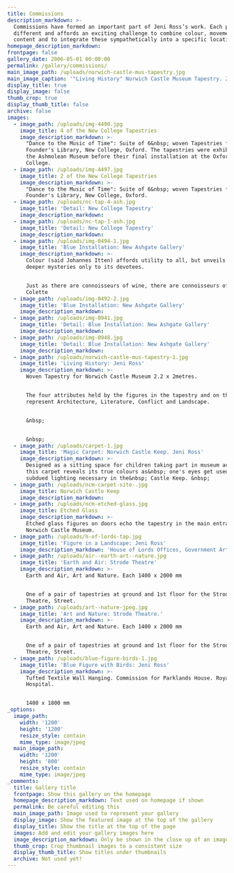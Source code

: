 ```yaml
---
title: Commissions
description_markdown: >-
  Commissions have formed an important part of Jeni Ross’s work. Each project is
  different and affords an exciting challenge to combine colour, movement and
  content and to integrate these sympathetically into a specific location.
homepage_description_markdown:
frontpage: false
gallery_date: 2006-05-01 00:00:00
permalink: /gallery/commissions/
main_image_path: /uploads/norwich-castle-mus-tapestry.jpg
main_image_caption: '"Living History" Norwich Castle Museum Tapestry. 2.2 x 2 m.'
display_title: true
display_image: false
thumb_crop: true
display_thumb_title: false
archive: false
images:
  - image_path: /uploads/img-4490.jpg
    image_title: 4 of the New College Tapestries
    image_description_markdown: >-
      "Dance to the Music of Time": Suite of 6&nbsp; woven Tapestries for The
      Founder's Library, New College, Oxford. The tapestries were exhibited at
      the Ashmolean Museum before their final installation at the Oxford
      College.
  - image_path: /uploads/img-4497.jpg
    image_title: 2 of the New College Tapestries
    image_description_markdown: >-
      "Dance to the Music of Time": Suite of 6&nbsp; woven Tapestries for The
      Founder's Library, New College, Oxford.
  - image_path: /uploads/nc-tap-4-ash.jpg
    image_title: 'Detail: New College Tapestry'
    image_description_markdown:
  - image_path: /uploads/nc-tap-1-ash.jpg
    image_title: 'Detail: New College Tapestry'
    image_description_markdown:
  - image_path: /uploads/img-0494-1.jpg
    image_title: 'Blue Installation: New Ashgate Gallery'
    image_description_markdown: >-
      Colour (said Johannes Itten) affords utility to all, but unveils its
      deeper mysteries only to its devotees.


      Just as there are connoisseurs of wine, there are connoisseurs of blue.
      Colette
  - image_path: /uploads/img-0492-2.jpg
    image_title: 'Blue Installation: New Ashgate Gallery'
    image_description_markdown:
  - image_path: /uploads/img-0941.jpg
    image_title: 'Detail: Blue Installation: New Ashgate Gallery'
    image_description_markdown:
  - image_path: /uploads/img-0948.jpg
    image_title: 'Detail: Blue Installation: New Ashgate Gallery'
    image_description_markdown:
  - image_path: /uploads/norwich-castle-mus-tapestry-1.jpg
    image_title: 'Living History: Jeni Ross'
    image_description_markdown: >-
      Woven Tapestry for Norwich Castle Museum 2.2 x 2metres.


      The four attributes held by the figures in the tapestry and on the doors
      represent Architecture, Literature, Conflict and Landscape.


      &nbsp;


      &nbsp;
  - image_path: /uploads/carpet-1.jpg
    image_title: 'Magic Carpet: Norwich Castle Keep. Jeni Ross'
    image_description_markdown: >-
      Designed as a sitting space for children taking part in museum activities
      this carpet reveals its true colours as&nbsp; one's eyes get used to the
      subdued lighting necessary in the&nbsp; Castle Keep. &nbsp;
  - image_path: /uploads/ncm-carpet-site-.jpg
    image_title: Norwich Castle Keep
    image_description_markdown:
  - image_path: /uploads/ncm-etched-glass.jpg
    image_title: Etched Glass
    image_description_markdown: >-
      Etched glass figures on doors echo the tapestry in the main entrance.
      Norwich Castle Museum.
  - image_path: /uploads/h-of-lords-tap.jpg
    image_title: 'Figure in a Landscape: Jeni Ross'
    image_description_markdown: 'House of Lords Offices, Government Art Collection.'
  - image_path: /uploads/air--earth-art--nature.jpg
    image_title: 'Earth and Air: Strode Theatre'
    image_description_markdown: >-
      Earth and Air, Art and Nature. Each 1400 x 2000 mm


      One of a pair of tapestries at ground and 1st floor for the Strode
      Theatre, Street.
  - image_path: /uploads/art--nature-jpeg.jpg
    image_title: 'Art and Nature: Strode Theatre.'
    image_description_markdown: >-
      Earth and Air, Art and Nature. Each 1400 x 2000 mm


      One of a pair of tapestries at ground and 1st floor for the Strode
      Theatre, Street.
  - image_path: /uploads/blue-figure-birds-1.jpg
    image_title: 'Blue Figure with Birds: Jeni Ross'
    image_description_markdown: >-
      Tufted Textile Wall Hanging. Commission for Parklands House. Royal Oldham
      Hospital.


      1400 x 1800 mm
_options:
  image_path:
    width: '1200'
    height: '1200'
    resize_style: contain
    mime_type: image/jpeg
  main_image_path:
    width: '1200'
    height: '800'
    resize_style: contain
    mime_type: image/jpeg
_comments:
  title: Gallery title
  frontpage: Show this gallery on the homepage
  homepage_description_markdown: Text used on homepage if shown
  permalink: Be careful editing this
  main_image_path: Image used to represent your gallery
  display_image: Show the featured image at the top of the gallery
  display_title: Show the title at the top of the page
  images: Add and edit your gallery images here
  image_description_markdown: Only be shown in the close up of an image
  thumb_crop: Crop thumbnail images to a consistent size
  display_thumb_title: Show titles under thumbnails
  archive: Not used yet!
---
```


